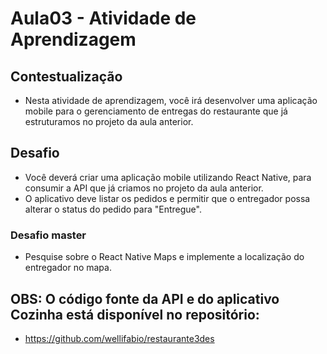 # Aula03 - Atividade de Aprendizagem
## Contestualização
- Nesta atividade de aprendizagem, você irá desenvolver uma aplicação mobile para o gerenciamento de entregas do restaurante que já estruturamos no projeto da aula anterior.

## Desafio
- Você deverá criar uma aplicação mobile utilizando React Native, para consumir a API que já criamos no projeto da aula anterior.
- O aplicativo deve listar os pedidos e permitir que o entregador possa alterar o status do pedido para "Entregue".

### Desafio master
- Pesquise sobre o React Native Maps e implemente a localização do entregador no mapa.

## OBS: O código fonte da API e do aplicativo Cozinha está disponível no repositório:
- https://github.com/wellifabio/restaurante3des